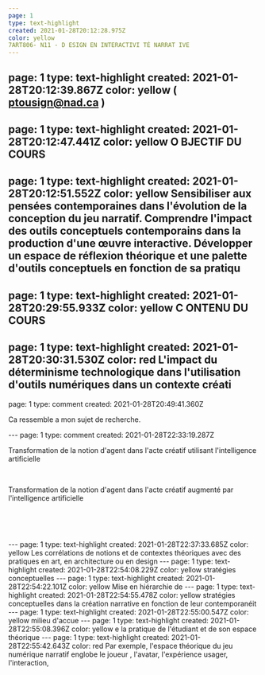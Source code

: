 ```yaml
---
page: 1
type: text-highlight
created: 2021-01-28T20:12:28.975Z
color: yellow
7ART806- N11 - D ESIGN EN INTERACTIVI TÉ NARRAT IVE
---
```

page: 1
type: text-highlight
created: 2021-01-28T20:12:39.867Z
color: yellow
( ptousign@nad.ca )
---
page: 1
type: text-highlight
created: 2021-01-28T20:12:47.441Z
color: yellow
O BJECTIF DU COURS
---
page: 1
type: text-highlight
created: 2021-01-28T20:12:51.552Z
color: yellow
Sensibiliser aux pensées contemporaines dans l'évolution de la conception du jeu narratif.  Comprendre  l'impact  des  outils  conceptuels  contemporains  dans  la production d'une œuvre interactive. Développer un espace de réflexion théorique et une palette d'outils conceptuels en fonction de sa pratiqu
---
page: 1
type: text-highlight
created: 2021-01-28T20:29:55.933Z
color: yellow
C ONTENU DU COURS
---
page: 1
type: text-highlight
created: 2021-01-28T20:30:31.530Z
color: red
L'impact  du  déterminisme  technologique  dans l'utilisation  d'outils  numériques  dans  un  contexte  créati
---
page: 1
type: comment
created: 2021-01-28T20:49:41.360Z
<p>Ca ressemble a mon sujet de recherche.</p>
---
page: 1
type: comment
created: 2021-01-28T22:33:19.287Z
<p><span><p>Transformation de la notion d'agent dans l'acte créatif utilisant l'intelligence artificielle</p><p><br><span><p>Transformation de la notion d'agent dans l'acte créatif augmenté par l'intelligence artificielle</p><p><br></p></span></p></span></p><p><br></p>
---
page: 1
type: text-highlight
created: 2021-01-28T22:37:33.685Z
color: yellow
Les corrélations de notions et de contextes théoriques avec des pratiques en art, en  architecture  ou  en  design
---
page: 1
type: text-highlight
created: 2021-01-28T22:54:08.229Z
color: yellow
stratégies   conceptuelles
---
page: 1
type: text-highlight
created: 2021-01-28T22:54:22.101Z
color: yellow
Mise  en  hiérarchie  de
---
page: 1
type: text-highlight
created: 2021-01-28T22:54:55.478Z
color: yellow
stratégies   conceptuelles dans   la   création narrative en fonction de leur contemporanéit
---
page: 1
type: text-highlight
created: 2021-01-28T22:55:00.547Z
color: yellow
milieu d'accue
---
page: 1
type: text-highlight
created: 2021-01-28T22:55:08.396Z
color: yellow
e la pratique de l'étudiant et de son espace théorique
---
page: 1
type: text-highlight
created: 2021-01-28T22:55:42.643Z
color: red
Par exemple, l'espace théorique du jeu numérique  narratif  englobe  le  joueur ,  l'avatar,  l'expérience  usager,  l'interaction,
